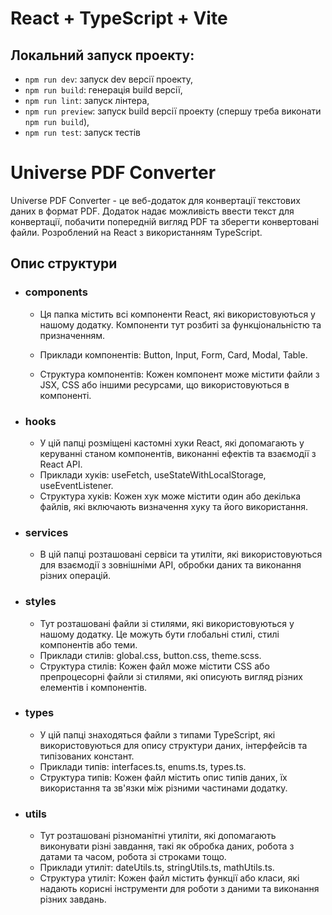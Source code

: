# React + TypeScript + Vite

  ## Локальний запуск проекту:
  - `npm run dev`: запуск dev версії проекту,
  - `npm run build`: генерація build версії,
  - `npm run lint`: запуск лінтера,
  - `npm run preview`: запуск build версії проекту (спершу треба виконати `npm run build`),
  - `npm run test`: запуск тестів

# Universe PDF Converter

Universe PDF Converter - це веб-додаток для конвертації текстових даних в формат PDF. Додаток надає можливість ввести текст для конвертації, побачити попередній вигляд PDF та зберегти конвертовані файли. Розроблений на React з використанням TypeScript.

## Опис структури

- ### components 
  - Ця папка містить всі компоненти React, які використовуються у нашому додатку. Компоненти тут розбиті за функціональністю та призначенням.
  
  - Приклади компонентів: Button, Input, Form, Card, Modal, Table.
  - Структура компонентів: Кожен компонент може містити файли з JSX, CSS або іншими ресурсами, що використовуються в компоненті.

- ### hooks
  - У цій папці розміщені кастомні хуки React, які допомагають у керуванні станом компонентів, виконанні ефектів та взаємодії з React API.
  - Приклади хуків: useFetch, useStateWithLocalStorage, useEventListener.
  - Структура хуків: Кожен хук може містити один або декілька файлів, які включають визначення хуку та його використання.

- ### services
  - В цій папці розташовані сервіси та утиліти, які використовуються для взаємодії з зовнішніми API, обробки даних та виконання різних операцій.

- ### styles
  - Тут розташовані файли зі стилями, які використовуються у нашому додатку. Це можуть бути глобальні стилі, стилі компонентів або теми.
  - Приклади стилів: global.css, button.css, theme.scss.
  - Структура стилів: Кожен файл може містити CSS або препроцесорні файли зі стилями, які описують вигляд різних елементів і компонентів.

- ### types
  - У цій папці знаходяться файли з типами TypeScript, які використовуються для опису структури даних, інтерфейсів та типізованих констант.
  - Приклади типів: interfaces.ts, enums.ts, types.ts.
  - Структура типів: Кожен файл містить опис типів даних, їх використання та зв'язки між різними частинами додатку.

- ### utils
  - Тут розташовані різноманітні утиліти, які допомагають виконувати різні завдання, такі як обробка даних, робота з датами та часом, робота зі строками тощо.
  - Приклади утиліт: dateUtils.ts, stringUtils.ts, mathUtils.ts.
  - Структура утиліт: Кожен файл містить функції або класи, які надають корисні інструменти для роботи з даними та виконання різних завдань.